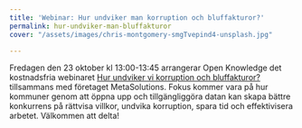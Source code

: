 ```yaml
---
title: 'Webinar: Hur undviker man korruption och bluffakturor?'
permalink: hur-undviker-man-bluffakturor
cover: "/assets/images/chris-montgomery-smgTvepind4-unsplash.jpg"

---
```

Fredagen den 23 oktober kl 13:00-13:45 arrangerar Open Knowledge det kostnadsfria webinaret [Hur undviker vi korruption och bluffakturor?](https://entryscape.com/sv/portfolio-item/webinar-hur-undviker-vi-korruption-och-bluffakturor/) tillsammans med företaget MetaSolutions. Fokus kommer vara på hur kommuner genom att öppna upp och tillgängliggöra datan kan skapa bättre konkurrens på rättvisa villkor, undvika korruption, spara tid och effektivisera arbetet. Välkommen att delta!
